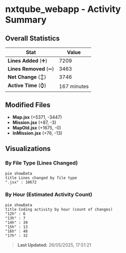 # nxtqube_webapp - Activity Summary 

## Overall Statistics

| Stat                   | Value                                                             |
| ---------------------- | ----------------------------------------------------------------- |
| **Lines Added** (➕)   | 7209                                          |
| **Lines Removed** (➖) | 3463                                        |
| **Net Change** (↕)    | 3746                |
| **Active Time** (⌚)   | 167 minutes |


## Modified Files
- **Map.jsx** (+5371, -3447)
- **Mission.jsx** (+87, -3)
- **MapOld.jsx** (+1675, -0)
- **InMission.jsx** (+76, -13)

## Visualizations

### By File Type (Lines Changed)

```mermaid
pie showData
title Lines changed by file type
".jsx" : 10672
```

### By Hour (Estimated Activity Count)

```mermaid
pie showData
title Coding activity by hour (count of changes)
"12h" : 6
"13h" : 7
"14h" : 39
"15h" : 13
"16h" : 48
"17h" : 32
```


> **Last Updated:** 26/05/2025, 17:51:21